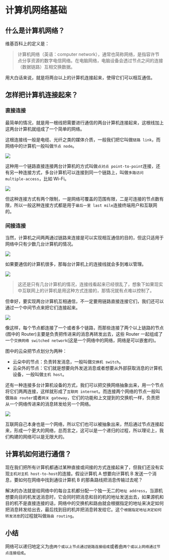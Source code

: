 # 计算机网络基础

## 什么是计算机网络？

维基百科上的定义是：

> 计算机网络（英语：computer network），通常也简称网络，是指容许节点分享资源的数字电信网络。在电脑网络，电脑设备会透过节点之间的连接（数据链路）互相交换数据。

用大白话来说，就是将两台以上的计算机连接起来，使得它们可以相互通信。

## 怎样把计算机连接起来？

### 直接连接

最简单的情况，就是用一根线把需要进行通信的两台计算机连接起来，这根线加上这两台计算机就组成了一个简单的网络。

这根连接线一般是电缆、光纤之类的媒体介质，一般我们把它叫做`链路 link`，而网络中的计算机一般叫做`节点 node`。

![](https://cdn.jsdelivr.net/gh/suukii/Articles/assets/network/point_to_point.png)

这种用一个链路直接连接两台计算机的方式叫做`点对点 point-to-point`连接，还有另一种连接方式，多台计算机可以连接到同一个链路上，叫做`多路访问 multiple-access`，比如 Wi-Fi。

![](https://cdn.jsdelivr.net/gh/suukii/Articles/assets/network/multiple_access.png)

但这种连接方式有两个限制，一是网络可覆盖的范围有限，二是可连接的节点数有限，所以一般这种连接方式都是用于`最后一里 last mile`连接终端用户和互联网的。

### 间接连接

当然，计算机之间两两通过链路来连接是可以实现相互通信的目的，但这只适用于网络中只有少数几台计算机的情况。

![](https://cdn.jsdelivr.net/gh/suukii/Articles/assets/network/point_to_point_several_computers.png)

如果要通信的计算机很多，那每台计算机上的连接线就会多到难以管理。

![](https://cdn.jsdelivr.net/gh/suukii/Articles/assets/network/point_to_point_such_a_mess.png)

> 这还是只有几台计算机的情况，连接线看起来已经很乱了，想象下如果现实中互联网上的计算机是用这种方式连接的，那情况就有点难以控制了。

但幸好，要实现两台计算机互相通信，不一定要用链路直接连接它们，我们还可以通过一个中间节点来把它们连接起来。

![](https://cdn.jsdelivr.net/gh/suukii/Articles/assets/network/using_router_1.png)

像这样，每个节点都连接了一个或者多个链路，而那些连接了两个以上链路的节点(图中的 Router)主要是负责把传进来的消息再转发出去，这些 Router 一起组成了一个`交换网络 switched network`(这是一个网络中的网络，网络是可以嵌套的)。

图中的云朵把节点划分为两种：

-   云朵中的节点：负责转发消息，一般叫做`交换机 switch`。
-   云朵外的节点：它们就是想要向外发送消息或者想要从外部获取消息的计算机设备，一般叫做`主机 host`。

还有一种连接多台计算机设备的方式，我们可以把交换网络抽象出来，用一个节点将它们两两连接，这样就形成了`互联网 internet`。而连接两个网络的节点一般叫做`路由 router`或者`网关 gateway`，它们的功能和上文提到的交换机一样，负责把从一个网络传进来的消息转发给另一个网络。

![](https://cdn.jsdelivr.net/gh/suukii/Articles/assets/network/internetwork.png)

互联网自己本身也是一个网络，所以它们也可以被抽象出来，然后通过节点连接起来，形成一个更大的网络，总而言之，这可以是一个递归的过程，所以理论上，我们构建的网络可以是无限大的。

## 计算机如何进行通信？

现在我们把所有计算机都通过某种直接或间接的方式连接起来了，但我们还没有实现`主机对主机 host-to-host`的连接。假设计算机 A 想要向计算机 B 发送一个消息，要如何在网络中找到通往计算机 B 的那条路线把消息传输过去呢？

解决的办法就是给网络中的每台主机都分配一个独一无二的`地址 address`，当源机想要向目的机发送消息时，它会同时把消息和目的机的地址发送出去，如果源机和目的机不是直接连接的话，网络中的交换机和路由就会根据指定的地址来决定如何把消息转发给出去，最后找到目的机并把消息转发给它。这个`根据指定地址决定如何转发消息`的过程就叫做`路由 routing`。

## 小结

网络可以递归地定义为由`两个或以上节点通过链路连接组成`或者由`两个或以上网络通过节点连接组成`。
